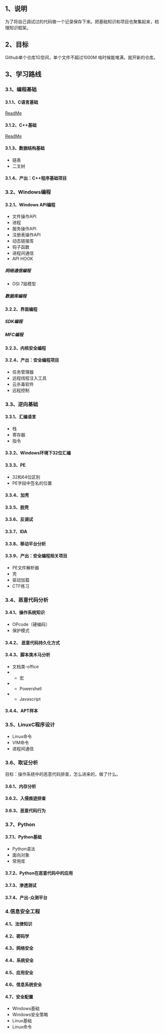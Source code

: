 ## 1、说明

 为了将自己调试过的代码做一个记录保存下来。把基础知识和项目也聚集起来，梳理知识框架。


## 2、目标

 Github单个仓库1G空间，单个文件不超过1000M
 啥时候能堆满，就开新的仓库。

## 3、学习路线

### 3.1、编程基础

#### 3.1.1、C语言基础

[ReadMe](https://github.com/zprogram/CodeRecord/tree/master/01C_Program)

#### 3.1.2、C++基础

[ReadMe](https://github.com/zprogram/CodeRecord/tree/master/02C%2B%2B_Program)


#### 3.1.3、数据结构基础

- 链表
- 二叉树

#### 3.1.4、产出：C++程序基础项目

### 3.2、Windows编程

#### 3.2.1、Windows API编程

- 文件操作API
- 进程
- 服务操作API
- 注册表操作API
- 动态链接库
- 钩子函数
- 进程间通信
- API HOOK

#####  网络通信编程

- OSI 7层模型

#####  数据库编程

#### 3.2.2、界面编程

#####  SDK编程

#####  MFC编程

#### 3.2.3、内核安全编程

#### 3.2.4、产出：安全编程项目

- 任务管理器
- 远程线程注入工具
- 云杀毒软件
- 远程控制

### 3.3、逆向基础

#### 3.3.1、汇编语言

- 栈
- 寄存器
- 指令

#### 3.3.2、Windows环境下32位汇编


#### 3.3.3、PE

- 32和64位区别
- PE字段中签名的位置

#### 3.3.4、加壳

#### 3.3.5、脱壳

#### 3.3.6、反调试

#### 3.3.7、IDA

#### 3.3.8、移动平台分析

#### 3.3.9、产出：安全编程相关项目

- PE文件解析器
- 壳
- 驱动加载
- CTF练习

### 3.4、恶意代码分析

#### 3.4.1、操作系统知识

- OPcode（硬编码）
- 保护模式

#### 3.4.2、 恶意代码持久化方式

#### 3.4.3、脚本类木马分析

- 文档类-office
- - 宏
- - Powershell
- - Javascript

#### 3.4.4、APT样本



### 3.5、LinuxC程序设计
- Linux命令
- VIM命令
- 进程间通信

### 3.6、取证分析

目标：操作系统中的恶意代码排查，怎么进来的，做了什么。

#### 3.6.1、内存分析
#### 3.6.2、入侵痕迹排查
#### 3.6.3、恶意代码行为

### 3.7、Python

#### 3.7.1、Python基础

- Python语法
- 面向对象
- 常用库

#### 3.7.2、Python在恶意代码中的应用

#### 3.7.3、渗透测试

#### 3.7.4、产出-众测平台

### 4.信息安全工程

#### 4.1、法律知识

#### 4.2、密码学

#### 4.3、网络安全

#### 4.4、系统安全

#### 4.5、应用安全

#### 4.6、信息系统安全

#### 4.7、安全配置

- Windows基础
- Windows安全策略
- Linux基础
- Linux命令














